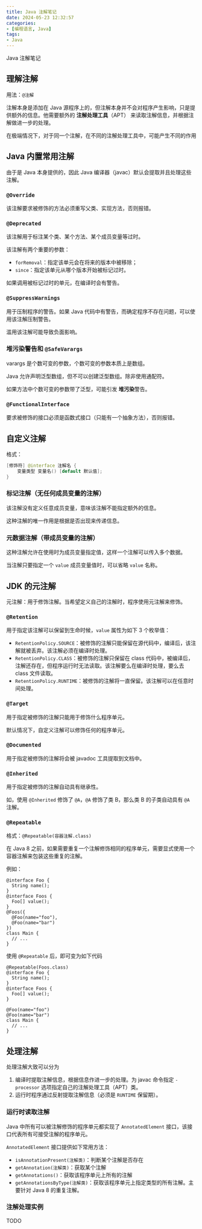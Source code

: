 ```yaml
---
title: Java 注解笔记
date: 2024-05-23 12:32:57
categories:
- [编程语言, Java]
tags:
- Java
---
```

Java 注解笔记

<!-- more -->

## 理解注解

用法：`@注解`

注解本身是添加在 Java 源程序上的，但注解本身并不会对程序产生影响，只是提供额外的信息。他需要额外的 **注解处理工具**（APT） 来读取注解信息，并根据注解做进一步的处理。

在极端情况下，对于同一个注解，在不同的注解处理工具中，可能产生不同的作用

## Java 内置常用注解

由于是 Java 本身提供的，因此 Java 编译器（javac）默认会提取并且处理这些注解。

### `@Override`

该注解要求被修饰的方法必须重写父类、实现方法，否则报错。

### `@Deprecated`

该注解用于标注某个类、某个方法、某个成员变量等过时。

该注解有两个重要的参数：

- `forRemoval`：指定该单元会在将来的版本中被移除；
- `since`：指定该单元从哪个版本开始被标记过时。

如果调用被标记过时的单元，在编译时会有警告。

### `@SuppressWarnings`

用于压制程序的警告。如果 Java 代码中有警告，而确定程序不存在问题，可以使用该注解压制警告。

滥用该注解可能导致负面影响。

### 堆污染警告和 `@SafeVarargs`

varargs 是个数可变的参数，个数可变的参数本质上是数组。

 Java 允许声明泛型数组，但不可以创建泛型数组。除非使用通配符。

如果方法中个数可变的参数带了泛型，可能引发 **堆污染**警告。

### `@FunctionalInterface`

要求被修饰的接口必须是函数式接口（只能有一个抽象方法），否则报错。


## 自定义注解

格式：

```java
[修饰符] @interface 注解名 {
	变量类型 变量名() [default 默认值];
}
```

### 标记注解（无任何成员变量的注解）

该注解没有定义任意成员变量，意味该注解不能指定额外的信息。

这种注解的唯一作用是根据是否出现来传递信息。

### 元数据注解（带成员变量的注解）

这种注解允许在使用时为成员变量指定值，这样一个注解可以传入多个数据。

当注解只要指定一个 `value` 成员变量值时，可以省略 `value` 名称。

## JDK 的元注解

元注解：用于修饰注解。当希望定义自己的注解时，程序使用元注解来修饰。

### `@Retention`

用于指定该注解可以保留到生命时候，`value` 属性为如下 3 个枚举值：

- `RetentionPolicy.SOURCE`：被修饰的注解只能保留在源代码中，编译后，该注解就被丢弃。该注解必须在编译时处理。
- `RetentionPolicy.CLASS`：被修饰的注解只保留在 class 代码中，被编译后，注解还存在，但程序运行时无法读取。该注解要么在编译时处理，要么去 class 文件读取。
- `RetentionPolicy.RUNTIME`：被修饰的注解将一直保留。该注解可以在任意时间处理。

### `@Target`

用于指定被修饰的注解只能用于修饰什么程序单元。

默认情况下，自定义注解可以修饰任何的程序单元。

### `@Documented`

用于指定被修饰的注解将会被 javadoc 工具提取到文档中。

### `@Inherited`

用于指定被修饰的注解自动具有继承性。

如，使用 `@Inherited` 修饰了 `@A`，`@A` 修饰了类 B，那么类 B 的子类自动具有 `@A` 注解。

### `@Repeatable`

格式：`@Repeatable(容器注解.class)`

在 Java 8 之前，如果需要重复一个注解修饰相同的程序单元，需要显式使用一个容器注解来包装这些重复的注解。

例如：

```
@interface Foo {
  String name();
}
@interface Foos {
  Foo[] value();
}
@Foos({
  @Foo(name="foo"),
  @Foo(name="bar")
})
class Main {
  // ...
}
```

使用 `@Repeatable` 后，即可变为如下代码

```
@Repeatable(Foos.class)
@interface Foo {
  String name();
}
@interface Foos {
  Foo[] value();
}

@Foo(name="foo")
@Foo(name="bar")
class Main {
  // ...
}
```

## 处理注解

处理注解大致可以分为

1. 编译时提取注解信息，根据信息作进一步的处理。为 javac 命令指定 `-processor` 选项指定自己的注解处理工具（APT）类。
2. 运行时程序通过反射提取注解信息（必须是 `RUNTIME` 保留期）。

### 运行时读取注解

Java 中所有可以被注解修饰的程序单元都实现了 `AnnotatedElement` 接口，该接口代表所有可接受注解的程序单元。

`AnnotatedElement` 接口提供如下常用方法：

- `isAnnotationPresent(注解类)`：判断某个注解是否存在
- `getAnnotation(注解类)`：获取某个注解
- `getAnnotations()`：获取该程序单元上所有的注解
- `getAnnotationsByType(注解类)`：获取该程序单元上指定类型的所有注解。主要针对 Java 8 的重复注解。

### 注解处理实例

TODO
